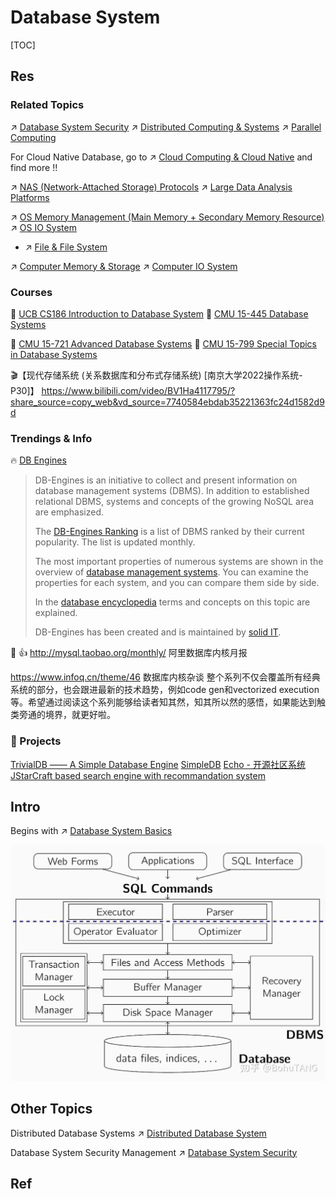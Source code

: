 # Database System

[TOC]



## Res
### Related Topics
↗ [Database System Security](../../../CyberSecurity/System%20Security/Database%20System%20Security/Database%20System%20Security.md)
↗ [Distributed Computing & Systems](../../../🧠%20Computing%20Methodologies/Distributed%20Computing%20&%20Systems/Distributed%20Computing%20&%20Systems.md)
↗ [Parallel Computing](../../../🧠%20Computing%20Methodologies/Parallel%20Computing/Parallel%20Computing.md)

For Cloud Native Database, go to ↗ [Cloud Computing & Cloud Native](../../../Software%20Engineering/☁️%20Cloud%20Computing%20&%20Cloud%20Native/Cloud%20Computing%20&%20Cloud%20Native.md) and find more !!

↗ [NAS (Network-Attached Storage) Protocols](../../🏎️%20Computer%20Networking%20and%20Communication/📌%20Computer%20Networking%20Basics%20(Protocol%20Part)/0x01%20Application%20Layer/NAS%20(Network-Attached%20Storage)%20Protocols/NAS%20(Network-Attached%20Storage)%20Protocols.md)
↗ [Large Data Analysis Platforms](../../../Data%20Science/🧯%20Large%20Data%20Analysis%20Platforms/Large%20Data%20Analysis%20Platforms.md)

↗ [OS Memory Management (Main Memory + Secondary Memory Resource)](../../🧬%20Computer%20System/Operating%20System%20&%20OS%20Kernel%20(Theory%20Part)/OS%20Memory%20Management%20(Main%20Memory%20+%20Secondary%20Memory%20Resource)/OS%20Memory%20Management%20(Main%20Memory%20+%20Secondary%20Memory%20Resource).md)
↗ [OS IO System](../../🧬%20Computer%20System/Operating%20System%20&%20OS%20Kernel%20(Theory%20Part)/OS%20IO%20System/OS%20IO%20System.md)
- ↗ [File & File System](../../🧬%20Computer%20System/Operating%20System%20&%20OS%20Kernel%20(Theory%20Part)/OS%20IO%20System/IO%20Generality%20(via%20Abstraction)/File%20&%20File%20System/File%20&%20File%20System.md)

↗ [Computer Memory & Storage](../../🧬%20Computer%20System/Computer%20Architecture/Computer%20Microarchitectures%20(Computer%20Organization)%20&%20von%20Neumann%20Model/Computer%20Memory%20&%20Storage/Computer%20Memory%20&%20Storage.md)
↗ [Computer IO System](../../🧬%20Computer%20System/Computer%20Architecture/Computer%20Microarchitectures%20(Computer%20Organization)%20&%20von%20Neumann%20Model/Computer%20IO%20System/Computer%20IO%20System.md)


### Courses
🏫 [UCB CS186 Introduction to Database System](../../../🗺%20CS%20Overview/Courses%20of%20Universities/UC%20Berkeley/CS186%20Introduction%20to%20Database%20System/CS186%20Introduction%20to%20Database%20System.md)
🏫 [CMU 15-445 Database Systems](../../../🗺%20CS%20Overview/Courses%20of%20Universities/CMU/15-445%20Database%20Systems/15-445%20Database%20Systems.md)

🏫 [CMU 15-721 Advanced Database Systems](../../../🗺%20CS%20Overview/Courses%20of%20Universities/CMU/15-721%20Advanced%20Database%20Systems/15-721%20Advanced%20Database%20Systems.md)
🏫 [CMU 15-799 Special Topics in Database Systems](../../../🗺%20CS%20Overview/Courses%20of%20Universities/CMU/15-799%20Special%20Topics%20in%20Database%20Systems/15-799%20Special%20Topics%20in%20Database%20Systems.md)

🎬【现代存储系统 (关系数据库和分布式存储系统) [南京大学2022操作系统-P30]】 https://www.bilibili.com/video/BV1Ha4117795/?share_source=copy_web&vd_source=7740584ebdab35221363fc24d1582d9d


### Trendings & Info
🔥 [DB Engines](https://db-engines.com/en/)

> DB-Engines is an initiative to collect and present information on database management systems (DBMS). In addition to established relational DBMS, systems and concepts of the growing NoSQL area are emphasized.
> 
> The [DB-Engines Ranking](https://db-engines.com/en/ranking) is a list of DBMS ranked by their current popularity. The list is updated monthly.
> 
> The most important properties of numerous systems are shown in the overview of [database management systems](https://db-engines.com/en/systems). You can examine the properties for each system, and you can compare them side by side.
> 
> In the [database encyclopedia](https://db-engines.com/en/articles) terms and concepts on this topic are explained.
> 
> DB-Engines has been created and is maintained by [solid IT](https://db-engines.com/en/about).

📂 👍 http://mysql.taobao.org/monthly/
阿里数据库内核月报

https://www.infoq.cn/theme/46
数据库内核杂谈
整个系列不仅会覆盖所有经典系统的部分，也会跟进最新的技术趋势，例如code gen和vectorized execution等。希望通过阅读这个系列能够给读者知其然，知其所以然的感悟，如果能达到触类旁通的境界，就更好啦。


### 🧱 Projects
[TrivialDB —— A Simple Database Engine](https://github.com/miskcoo/TrivialDB)
[SimpleDB](https://github.com/Harry-Chen/SimpleDB)
[Echo - 开源社区系统](https://github.com/Veal98/Echo)
[JStarCraft based search engine with recommandation system](https://github.com/HongZhaoHua/jstarcraft-example)



## Intro
Begins with ↗ [Database System Basics](📌%20Database%20System%20Basics/Database%20System%20Basics.md)

![](../../../../Assets/Pics/Pasted%20image%2020240228232648.png)



## Other Topics
Distributed Database Systems
↗ [Distributed Database System](../../../🧠%20Computing%20Methodologies/Distributed%20Computing%20&%20Systems/Distributed%20Storaging/Distributed%20Database%20System/Distributed%20Database%20System.md)

Database System Security Management
↗ [Database System Security](../../../CyberSecurity/System%20Security/Database%20System%20Security/Database%20System%20Security.md)




## Ref
[五种常见云数据库的真实应用场景]: https://cloud.tencent.com/developer/article/1575044
[MongoDB、Hbase、Redis等NoSQL优劣势、应用场景]: http://www.redis.cn/articles/20181020003.html
[常见的数据库分类以及应用场景]: https://0x98k.com/2020-05-02-db
[字节跳动万亿级图数据库的应用与挑战]: https://www.infoq.cn/article/vyrv7fzzzvqcetwfuzqy

[关系数据理论-数据库习题 | 腾讯云]: https://cloud.tencent.com/developer/article/2150687
[数据库——关系数据库规范化习题]: https://www.cnblogs.com/wkfvawl/p/11107022.html
[数据库规范化习题 | CSDN]: https://blog.csdn.net/qq_43652818/article/details/118087904

[【数据库E-R图知识点和相关习题（复试真题）】]: https://blog.csdn.net/qq_44875230/article/details/123584355

[👍 做数据库内核开发的是不是很少？ - 知乎]: https://www.zhihu.com/question/445283801
[👍 做数据库内核开发的是不是很少？ - 金雪锋的回答 - 知乎]: https://www.zhihu.com/question/445283801/answer/1825512005
